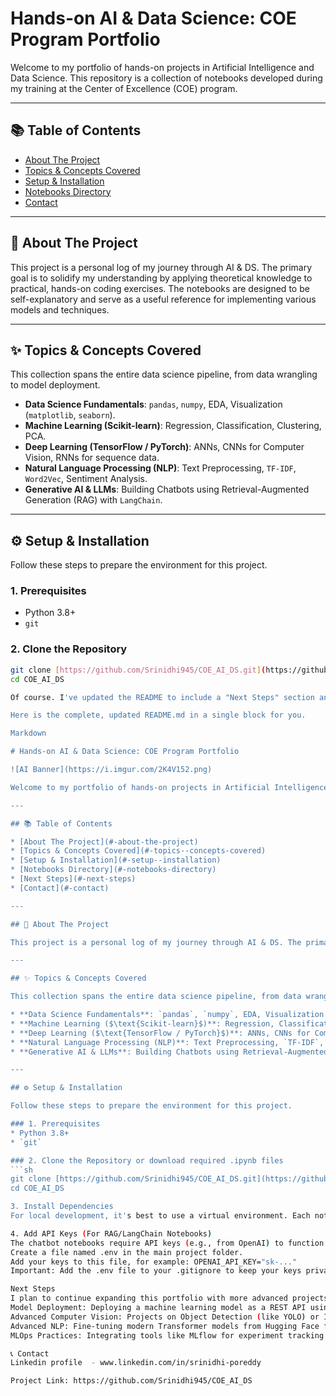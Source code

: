 # Hands-on AI & Data Science: COE Program Portfolio

Welcome to my portfolio of hands-on projects in Artificial Intelligence and Data Science. This repository is a collection of notebooks developed during my training at the Center of Excellence (COE) program.

---

## 📚 Table of Contents

* [About The Project](#-about-the-project)
* [Topics & Concepts Covered](#-topics--concepts-covered)
* [Setup & Installation](#-setup--installation)
* [Notebooks Directory](#-notebooks-directory)
* [Contact](#-contact)

---

## 🎯 About The Project

This project is a personal log of my journey through AI & DS. The primary goal is to solidify my understanding by applying theoretical knowledge to practical, hands-on coding exercises. The notebooks are designed to be self-explanatory and serve as a useful reference for implementing various models and techniques.

---

## ✨ Topics & Concepts Covered

This collection spans the entire data science pipeline, from data wrangling to model deployment.

* **Data Science Fundamentals**: `pandas`, `numpy`, EDA, Visualization (`matplotlib`, `seaborn`).
* **Machine Learning ($\text{Scikit-learn}$)**: Regression, Classification, Clustering, PCA.
* **Deep Learning ($\text{TensorFlow / PyTorch}$)**: ANNs, CNNs for Computer Vision, RNNs for sequence data.
* **Natural Language Processing (NLP)**: Text Preprocessing, `TF-IDF`, `Word2Vec`, Sentiment Analysis.
* **Generative AI & LLMs**: Building Chatbots using Retrieval-Augmented Generation (RAG) with `LangChain`.

---

## ⚙️ Setup & Installation

Follow these steps to prepare the environment for this project.

### 1. Prerequisites
* Python 3.8+
* `git`

### 2. Clone the Repository
```sh
git clone [https://github.com/Srinidhi945/COE_AI_DS.git](https://github.com/Srinidhi945/COE_AI_DS.git)
cd COE_AI_DS

Of course. I've updated the README to include a "Next Steps" section and revised the dependency installation instructions to be more general, as you requested.

Here is the complete, updated README.md in a single block for you.

Markdown

# Hands-on AI & Data Science: COE Program Portfolio

![AI Banner](https://i.imgur.com/2K4V152.png) 

Welcome to my portfolio of hands-on projects in Artificial Intelligence and Data Science. This repository is a collection of notebooks developed during my training at the Center of Excellence (COE) program.

---

## 📚 Table of Contents

* [About The Project](#-about-the-project)
* [Topics & Concepts Covered](#-topics--concepts-covered)
* [Setup & Installation](#-setup--installation)
* [Notebooks Directory](#-notebooks-directory)
* [Next Steps](#-next-steps)
* [Contact](#-contact)

---

## 🎯 About The Project

This project is a personal log of my journey through AI & DS. The primary goal is to solidify my understanding by applying theoretical knowledge to practical, hands-on coding exercises. The notebooks are designed to be self-explanatory and serve as a useful reference for implementing various models and techniques.

---

## ✨ Topics & Concepts Covered

This collection spans the entire data science pipeline, from data wrangling to model deployment.

* **Data Science Fundamentals**: `pandas`, `numpy`, EDA, Visualization (`matplotlib`, `seaborn`).
* **Machine Learning ($\text{Scikit-learn}$)**: Regression, Classification, Clustering, PCA.
* **Deep Learning ($\text{TensorFlow / PyTorch}$)**: ANNs, CNNs for Computer Vision, RNNs for sequence data.
* **Natural Language Processing (NLP)**: Text Preprocessing, `TF-IDF`, `Word2Vec`, Sentiment Analysis.
* **Generative AI & LLMs**: Building Chatbots using Retrieval-Augmented Generation (RAG) with `LangChain`.

---

## ⚙️ Setup & Installation

Follow these steps to prepare the environment for this project.

### 1. Prerequisites
* Python 3.8+
* `git`

### 2. Clone the Repository or download required .ipynb files 
```sh
git clone [https://github.com/Srinidhi945/COE_AI_DS.git](https://github.com/Srinidhi945/COE_AI_DS.git)
cd COE_AI_DS

3. Install Dependencies
For local development, it's best to use a virtual environment. Each notebook lists its required packages at the top. Install them using pip as needed.

4. Add API Keys (For RAG/LangChain Notebooks)
The chatbot notebooks require API keys (e.g., from OpenAI) to function.
Create a file named .env in the main project folder.
Add your keys to this file, for example: OPENAI_API_KEY="sk-..."
Important: Add the .env file to your .gitignore to keep your keys private.

Next Steps
I plan to continue expanding this portfolio with more advanced projects. Future additions may include:
Model Deployment: Deploying a machine learning model as a REST API using Flask or FastAPI.
Advanced Computer Vision: Projects on Object Detection (like YOLO) or Image Segmentation.
Advanced NLP: Fine-tuning modern Transformer models from Hugging Face for specific tasks.
MLOps Practices: Integrating tools like MLflow for experiment tracking and model versioning.

📞 Contact
Linkedin profile  - www.linkedin.com/in/srinidhi-poreddy

Project Link: https://github.com/Srinidhi945/COE_AI_DS
